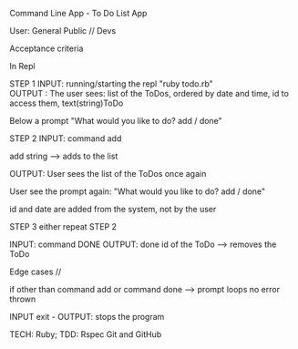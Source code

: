 Command Line App - To Do List App

User: General Public // Devs


Acceptance criteria

In Repl

STEP 1
INPUT: running/starting the repl "ruby todo.rb"  
OUTPUT : The user sees:
list of the ToDos, ordered by date and time, id to access them, text(string)ToDo

Below a prompt "What would you like to do? add / done"


STEP 2
INPUT: command add

add string --> adds to the list

OUTPUT: User sees the list of the ToDos once again

User see the prompt again: "What would you like to do? add / done"

id and date are added from the system, not by the user

STEP 3
either repeat STEP 2

INPUT: command DONE
OUTPUT: done id of the ToDo --> removes the ToDo

Edge cases //

if other than command add or command done --> prompt loops no error thrown

INPUT exit - OUTPUT: stops the program

TECH: Ruby; TDD: Rspec
Git and GitHub
